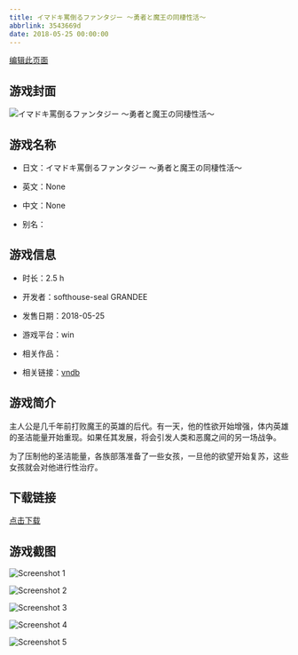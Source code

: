 ```yaml
---
title: イマドキ罵倒るファンタジー ～勇者と魔王の同棲性活～
abbrlink: 3543669d
date: 2018-05-25 00:00:00
---
```

[编辑此页面](https://github.com/ACG-3/ADV3-source/blob/main/source/_posts/games/%E3%82%A4%E3%83%9E%E3%83%89%E3%82%AD%E7%BD%B5%E5%80%92%E3%82%8B%E3%83%95%E3%82%A1%E3%83%B3%E3%82%BF%E3%82%B8%E3%83%BC%20%EF%BD%9E%E5%8B%87%E8%80%85%E3%81%A8%E9%AD%94%E7%8E%8B%E3%81%AE%E5%90%8C%E6%A3%B2%E6%80%A7%E6%B4%BB%EF%BD%9E.md)

## 游戏封面

![イマドキ罵倒るファンタジー ～勇者と魔王の同棲性活～](https%3A//pan.timero.xyz/onedrive/img_lib_001/%E3%82%A4%E3%83%9E%E3%83%89%E3%82%AD%E7%BD%B5%E5%80%92%E3%82%8B%E3%83%95%E3%82%A1%E3%83%B3%E3%82%BF%E3%82%B8%E3%83%BC%20%EF%BD%9E%E5%8B%87%E8%80%85%E3%81%A8%E9%AD%94%E7%8E%8B%E3%81%AE%E5%90%8C%E6%A3%B2%E6%80%A7%E6%B4%BB%EF%BD%9E_cover.avif)


## 游戏名称

- 日文：イマドキ罵倒るファンタジー ～勇者と魔王の同棲性活～
- 英文：None
- 中文：None

- 别名：


## 游戏信息

- 时长：2.5 h
- 开发者：softhouse-seal GRANDEE
- 发售日期：2018-05-25
- 游戏平台：win
- 相关作品：

- 相关链接：[vndb](https://vndb.org/v22475)


## 游戏简介

主人公是几千年前打败魔王的英雄的后代。有一天，他的性欲开始增强，体内英雄的圣洁能量开始重现。如果任其发展，将会引发人类和恶魔之间的另一场战争。

为了压制他的圣洁能量，各族部落准备了一些女孩，一旦他的欲望开始复苏，这些女孩就会对他进行性治疗。


## 下载链接

[点击下载](https://pan.timero.xyz/onedrive/adv_lib_001/%E3%82%A4%E3%83%9E%E3%83%89%E3%82%AD%E7%BD%B5%E5%80%92%E3%82%8B%E3%83%95%E3%82%A1%E3%83%B3%E3%82%BF%E3%82%B8%E3%83%BC%20%EF%BD%9E%E5%8B%87%E8%80%85%E3%81%A8%E9%AD%94%E7%8E%8B%E3%81%AE%E5%90%8C%E6%A3%B2%E6%80%A7%E6%B4%BB%EF%BD%9E)


## 游戏截图


![Screenshot 1](https%3A//pan.timero.xyz/onedrive/img_lib_001/%E3%82%A4%E3%83%9E%E3%83%89%E3%82%AD%E7%BD%B5%E5%80%92%E3%82%8B%E3%83%95%E3%82%A1%E3%83%B3%E3%82%BF%E3%82%B8%E3%83%BC%20%EF%BD%9E%E5%8B%87%E8%80%85%E3%81%A8%E9%AD%94%E7%8E%8B%E3%81%AE%E5%90%8C%E6%A3%B2%E6%80%A7%E6%B4%BB%EF%BD%9E_Screenshot_1.avif)

![Screenshot 2](https%3A//pan.timero.xyz/onedrive/img_lib_001/%E3%82%A4%E3%83%9E%E3%83%89%E3%82%AD%E7%BD%B5%E5%80%92%E3%82%8B%E3%83%95%E3%82%A1%E3%83%B3%E3%82%BF%E3%82%B8%E3%83%BC%20%EF%BD%9E%E5%8B%87%E8%80%85%E3%81%A8%E9%AD%94%E7%8E%8B%E3%81%AE%E5%90%8C%E6%A3%B2%E6%80%A7%E6%B4%BB%EF%BD%9E_Screenshot_2.avif)

![Screenshot 3](https%3A//pan.timero.xyz/onedrive/img_lib_001/%E3%82%A4%E3%83%9E%E3%83%89%E3%82%AD%E7%BD%B5%E5%80%92%E3%82%8B%E3%83%95%E3%82%A1%E3%83%B3%E3%82%BF%E3%82%B8%E3%83%BC%20%EF%BD%9E%E5%8B%87%E8%80%85%E3%81%A8%E9%AD%94%E7%8E%8B%E3%81%AE%E5%90%8C%E6%A3%B2%E6%80%A7%E6%B4%BB%EF%BD%9E_Screenshot_3.avif)

![Screenshot 4](https%3A//pan.timero.xyz/onedrive/img_lib_001/%E3%82%A4%E3%83%9E%E3%83%89%E3%82%AD%E7%BD%B5%E5%80%92%E3%82%8B%E3%83%95%E3%82%A1%E3%83%B3%E3%82%BF%E3%82%B8%E3%83%BC%20%EF%BD%9E%E5%8B%87%E8%80%85%E3%81%A8%E9%AD%94%E7%8E%8B%E3%81%AE%E5%90%8C%E6%A3%B2%E6%80%A7%E6%B4%BB%EF%BD%9E_Screenshot_4.avif)

![Screenshot 5](https%3A//pan.timero.xyz/onedrive/img_lib_001/%E3%82%A4%E3%83%9E%E3%83%89%E3%82%AD%E7%BD%B5%E5%80%92%E3%82%8B%E3%83%95%E3%82%A1%E3%83%B3%E3%82%BF%E3%82%B8%E3%83%BC%20%EF%BD%9E%E5%8B%87%E8%80%85%E3%81%A8%E9%AD%94%E7%8E%8B%E3%81%AE%E5%90%8C%E6%A3%B2%E6%80%A7%E6%B4%BB%EF%BD%9E_Screenshot_5.avif)

